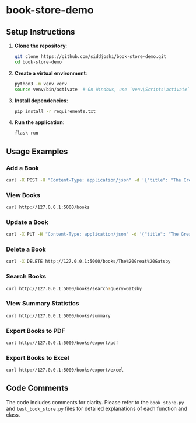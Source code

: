 # book-store-demo

## Setup Instructions

1. **Clone the repository**:
   ```sh
   git clone https://github.com/siddjoshi/book-store-demo.git
   cd book-store-demo
   ```

2. **Create a virtual environment**:
   ```sh
   python3 -m venv venv
   source venv/bin/activate  # On Windows, use `venv\Scripts\activate`
   ```

3. **Install dependencies**:
   ```sh
   pip install -r requirements.txt
   ```

4. **Run the application**:
   ```sh
   flask run
   ```

## Usage Examples

### Add a Book
```sh
curl -X POST -H "Content-Type: application/json" -d '{"title": "The Great Gatsby", "author": "F. Scott Fitzgerald", "price": 10.99, "quantity": 3}' http://127.0.0.1:5000/books
```

### View Books
```sh
curl http://127.0.0.1:5000/books
```

### Update a Book
```sh
curl -X PUT -H "Content-Type: application/json" -d '{"title": "The Great Gatsby", "price": 12.99}' http://127.0.0.1:5000/books/The%20Great%20Gatsby
```

### Delete a Book
```sh
curl -X DELETE http://127.0.0.1:5000/books/The%20Great%20Gatsby
```

### Search Books
```sh
curl http://127.0.0.1:5000/books/search?query=Gatsby
```

### View Summary Statistics
```sh
curl http://127.0.0.1:5000/books/summary
```

### Export Books to PDF
```sh
curl http://127.0.0.1:5000/books/export/pdf
```

### Export Books to Excel
```sh
curl http://127.0.0.1:5000/books/export/excel
```

## Code Comments

The code includes comments for clarity. Please refer to the `book_store.py` and `test_book_store.py` files for detailed explanations of each function and class.
